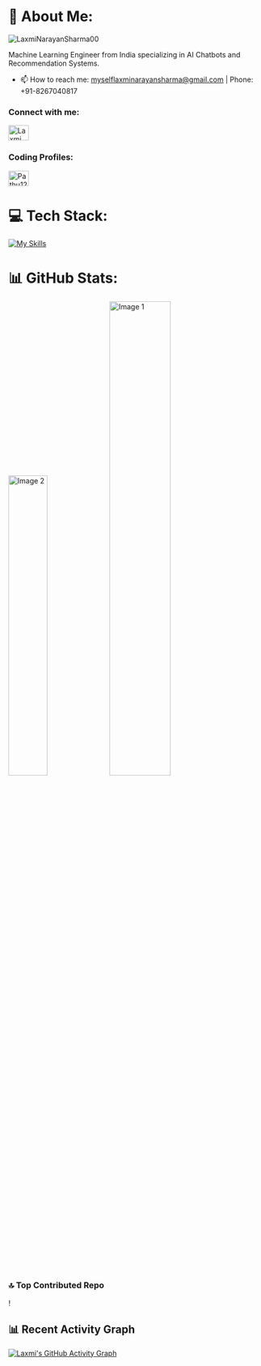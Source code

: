 # 💫 About Me:
<p align="left"> <img src="https://komarev.com/ghpvc/?username=LaxmiNarayanSharma00&label=Profile%20views&color=0e75b6&style=flat" alt="LaxmiNarayanSharma00" /> </p>

Machine Learning Engineer from India specializing in AI Chatbots and Recommendation Systems.

- 📫 How to reach me: myselflaxminarayansharma@gmail.com | Phone: +91-8267040817

<h3 align="left">Connect with me:</h3>
<p align="left">
<a href="https://www.linkedin.com/in/laxmi-narayan-sharma-b17888250/" target="blank"><img align="center" src="https://raw.githubusercontent.com/rahuldkjain/github-profile-readme-generator/master/src/images/icons/Social/linked-in-alt.svg" alt="Laxmi Narayan Sharma" height="30" width="40" /></a>
</p>

<h3 align="left">Coding Profiles:</h3>
<p align="left">
<a href="https://codeforces.com/profile/Pathu123" target="blank"><img align="center" src="https://raw.githubusercontent.com/rahuldkjain/github-profile-readme-generator/master/src/images/icons/Social/codeforces.svg" alt="Pathu123" height="30" width="40" /></a>
</p>

# 💻 Tech Stack:
[![My Skills](https://skillicons.dev/icons?i=python,cpp,mysql,mongodb,linux,git,flask,aws,gcp,azure,jupyter,pytorch,tensorflow,keras,sklearn,numpy,graphql,postman)](https://github.com/LaxmiNarayanSharma00)

# 📊 GitHub Stats:
<span><img style="width: 39%;" src="https://github-readme-stats.vercel.app/api/top-langs/?username=LaxmiNarayanSharma00&theme=nightowl&hide_border=false&include_all_commits=false&count_private=false&layout=compact" alt="Image 2"></span>
<span><img style="width: 49%;" src="https://github-readme-stats.vercel.app/api?username=LaxmiNarayanSharma00&theme=nightowl&hide_border=false&include_all_commits=false&count_private=false" alt="Image 1"></span>

### 🔝 Top Contributed Repo
!

## 📊 Recent Activity Graph
[![Laxmi's GitHub Activity Graph](https://github-readme-activity-graph.vercel.app/graph?username=LaxmiNarayanSharma00&bg_color=000000&color=ababab&line=7e00e6&point=d1d1d1&area=true&hide_border=true)](https://github.com/LaxmiNarayanSharma00)
